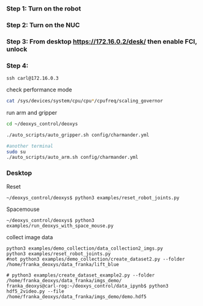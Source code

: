 ### Step 1: Turn on the robot
### Step 2: Turn on the NUC
### Step 3: From desktop https://172.16.0.2/desk/  then enable FCI, unlock
### Step 4: 

```
ssh carl@172.16.0.3
```

check performance mode
```bash
cat /sys/devices/system/cpu/cpu*/cpufreq/scaling_governor
```

run arm and gripper
```bash
cd ~/deoxys_control/deoxys

./auto_scripts/auto_gripper.sh config/charmander.yml

#another terminal
sudo su
./auto_scripts/auto_arm.sh config/charmander.yml
```



### Desktop

Reset
```
~/deoxys_control/deoxys$ python3 examples/reset_robot_joints.py 

```

Spacemouse
```
~/deoxys_control/deoxys$ python3 examples/run_deoxys_with_space_mouse.py
```

collect image data
```
python3 examples/demo_collection/data_collection2_imgs.py
python3 examples/reset_robot_joints.py 
#not python3 examples/demo_collection/create_dataset2.py --folder /home/franka_deoxys/data_franka/lift_blue

# python3 examples/create_dataset_example2.py --folder /home/franka_deoxys/data_franka/imgs_demo/
franka_deoxys@carl-rog:~/deoxys_control/data_ipynb$ python3 hdf5_2video.py --file /home/franka_deoxys/data_franka/imgs_demo/demo.hdf5

```


